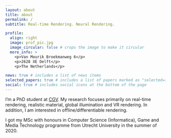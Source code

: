 ```yaml
---
layout: about
title: about
permalink: /
subtitle: Real-time Rendering. Neural Rendering. 

profile:
  align: right
  image: prof_pic.jpg
  image_circular: false # crops the image to make it circular
  more_info: >
    <p>Van Mourik Broekmanweg 6</p>
    <p>2628 XE Delft</p>
    <p>The Netherlands</p>

news: true # includes a list of news items
selected_papers: true # includes a list of papers marked as "selected={true}"
social: true # includes social icons at the bottom of the page
---
```


I’m a PhD student at [CGV](https://graphics.tudelft.nl/). My research focuses primarily on real-time rendering, realistic material, global illumination and VR rendering. In addition, I am interested in offline/differentiable rendering.

I got my MSc with honours in Computer Science (Informatica), Game and Media Technology programme from Utrecht University in the summer of 2020.
